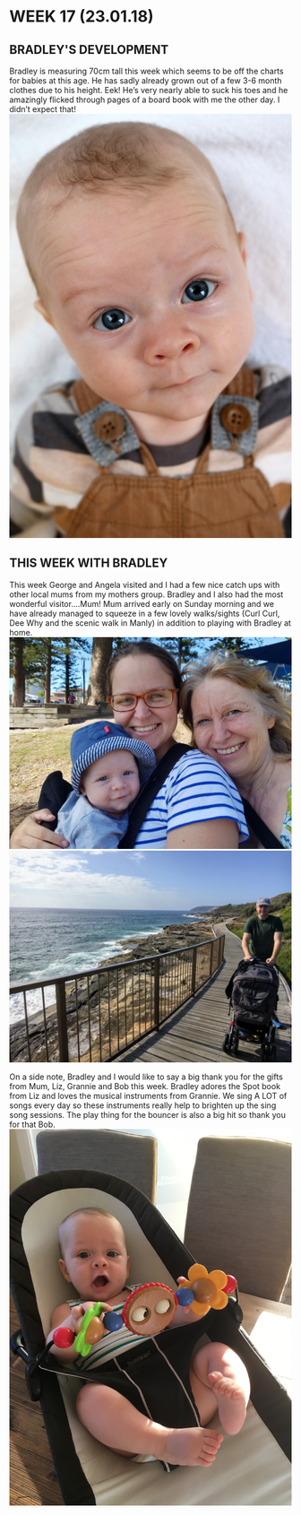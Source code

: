 # WEEK 17 (23.01.18)

## BRADLEY'S DEVELOPMENT
Bradley is measuring 70cm tall this week which seems to be off the charts for babies at this age. He has sadly already grown out of a few 3-6 month clothes due to his height. Eek! He’s very nearly able to suck his toes and he amazingly flicked through pages of a board book with me the other day. I didn’t expect that! 
![IMG_5886.jpg](IMG_5886.jpg "IMG_5886.jpg")

## THIS WEEK WITH BRADLEY
This week George and Angela visited and I had a few nice catch ups with other local mums from my mothers group. Bradley and I also had the most wonderful visitor….Mum! Mum arrived early on Sunday morning and we have already managed to squeeze in a few lovely walks/sights (Curl Curl, Dee Why and the scenic walk in Manly) in addition to playing with Bradley at home. 
![photo1.jpg](photo1.jpg "photo1.jpg")
![IMG_7047.jpg](IMG_7047.jpg "IMG_7047.jpg")

On a side note, Bradley and I would like to say a big thank you for the gifts from Mum, Liz, Grannie and Bob this week. Bradley adores the Spot book from Liz and loves the musical instruments from Grannie. We sing A LOT of songs every day so these instruments really help to brighten up the sing song sessions. The play thing for the bouncer is also a big hit so thank you for that Bob.
![IMG_7094.jpg](IMG_7094.jpg "IMG_7094.jpg")
